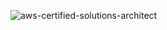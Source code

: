 
![aws-certified-solutions-architect](https://github.com/user-attachments/assets/fc18b962-a9d5-44f9-bbec-5cb00b4c4ffe)
